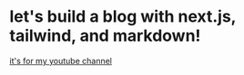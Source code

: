 # let's build a blog with next.js, tailwind, and markdown!

[it's for my youtube channel](http://youtube.com/user/hswolff)
